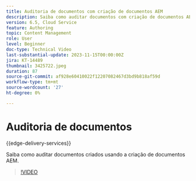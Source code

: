 ```yaml
---
title: Auditoria de documentos com criação de documentos AEM
description: Saiba como auditar documentos com criação de documentos AEM
version: 6.5, Cloud Service
feature: Authoring
topic: Content Management
role: User
level: Beginner
doc-type: Technical Video
last-substantial-update: 2023-11-15T00:00:00Z
jira: KT-14489
thumbnail: 3425722.jpeg
duration: 87
source-git-commit: af928e60410022f12207082467d3bd9b818af59d
workflow-type: tm+mt
source-wordcount: '27'
ht-degree: 0%

---
```



# Auditoria de documentos

{{edge-delivery-services}}

Saiba como auditar documentos criados usando a criação de documentos AEM.

>[!VIDEO](https://video.tv.adobe.com/v/3425722/?learn=on)
